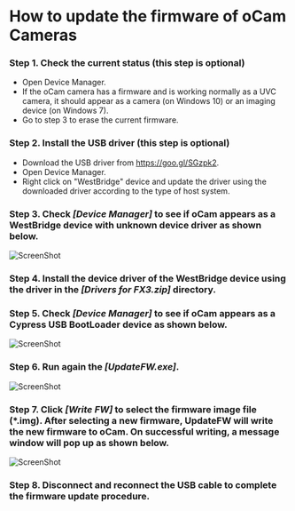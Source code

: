# How to update the firmware of oCam Cameras
### Step 1. Check the current status (this step is optional)
* Open Device Manager.
* If the oCam camera has a firmware and is working normally as a UVC camera, it should appear as a camera (on Windows 10) or an imaging device (on Windows 7).
* Go to step 3 to erase the current firmware.

### Step 2. Install the USB driver (this step is optional)
* Download the USB driver from https://goo.gl/SGzpk2.
* Open Device Manager.
* Right click on "WestBridge" device and update the driver using the downloaded driver according to the type of host system.




### Step 3. Check *[Device Manager]* to see if oCam appears as a WestBridge device with unknown device driver as shown below.
![ScreenShot](../../images/2_device_change.jpg)
### Step 4. Install the device driver of the WestBridge device using the driver in the *[Drivers for FX3.zip]* directory.
### Step 5. Check *[Device Manager]* to see if oCam appears as a Cypress USB BootLoader device as shown below.
![ScreenShot](../../images/3_driver_setup.jpg)
### Step 6. Run again the *[UpdateFW.exe]*.

![ScreenShot](../../images/4_UpdateFW.jpg)
### Step 7. Click *[Write FW]* to select the firmware image file (*.img). After selecting a new firmware, UpdateFW will write the new firmware to oCam. On successful writing, a message window will pop up as shown below.
![ScreenShot](../../images/5_Firmware_Update.JPG)
### Step 8. Disconnect and reconnect the USB cable to complete the firmware update procedure.
